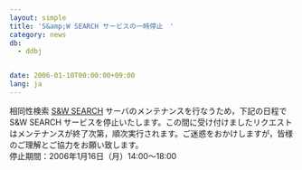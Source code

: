 ```yaml
---
layout: simple
title: 'S&amp;W SEARCH サービスの一時停止　'
category: news
db:
  - ddbj


date: 2006-01-10T00:00:00+09:00
lang: ja
---
```


相同性検索 <a href="/search/swsearch-j.html">S&amp;W SEARCH</a> サーバのメンテナンスを行なうため，下記の日程で S&amp;W SEARCH サービスを停止いたします。この間に受け付けましたリクエストはメンテナンスが終了次第，順次実行されます。ご迷惑をおかけしますが，皆様のご理解とご協力をお願い致します。<br>停止期間：2006年1月16日（月）14:00～18:00
